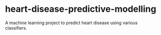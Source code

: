# heart-disease-predictive-modelling
A machine learning project to predict heart disease using various classifiers.

